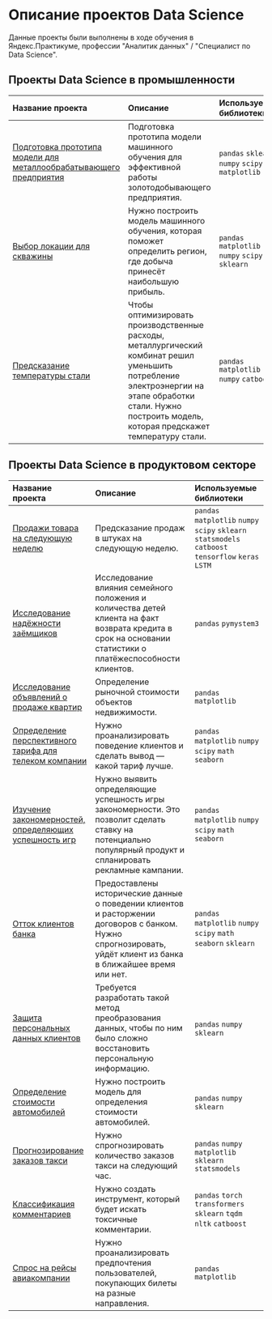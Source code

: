 # Описание проектов Data Science 

Данные проекты были выполнены в ходе обучения в Яндекс.Практикуме, профессии "Аналитик данных" / "Специалист по Data Science".

## Проекты Data Science в промышленности

| Название проекта | Описание | Используемые библиотеки | 
| :---------------------- | :---------------------- | :---------------------- |
| [Подготовка прототипа модели для металлообрабатывающего предприятия](Подготовка-прототипа-модели-для-металлообрабатывающего-предприятия) | Подготовка прототипа модели машинного обучения для эффективной работы золотодобывающего предприятия.| `pandas` `sklearn` `numpy` `scipy` `matplotlib` |
| [Выбор локации для скважины](Выбор-локации-для-скважины) | Нужно построить модель машинного обучения, которая поможет определить регион, где добыча принесёт наибольшую прибыль.| `pandas` `matplotlib` `numpy` `scipy` `sklearn`|
| [Предсказание температуры стали](Предсказание-температуры-стали) | Чтобы оптимизировать производственные расходы, металлургический комбинат решил уменьшить потребление электроэнергии на этапе обработки стали. Нужно построить модель, которая предскажет температуру стали.| `pandas` `matplotlib` `numpy` `catboost`|

## Проекты Data Science в продуктовом секторе

| Название проекта | Описание | Используемые библиотеки | 
| :---------------------- | :---------------------- | :---------------------- |
| [Продажи товара на следующую неделю](Продажи_товара_на_следующую_неделю) | Предсказание продаж в штуках на следующую неделю.| `pandas` `matplotlib` `numpy` `scipy` `sklearn` `statsmodels` `catboost` `tensorflow` `keras` `LSTM` |
| [Исследование надёжности заёмщиков](Исследование-надёжности-заёмщиков) | Исследование влияния семейного положения и количества детей клиента на факт возврата кредита в срок на основании статистики о платёжеспособности клиентов.| `pandas` `pymystem3` |
| [Исследование объявлений о продаже квартир](Исследование-объявлений-о-продаже-квартир) | Определение рыночной стоимости объектов недвижимости.| `pandas` `matplotlib` |
| [Определение перспективного тарифа для телеком компании](Определение-перспективного-тарифа-для-телеком-компании) | Нужно проанализировать поведение клиентов и сделать вывод — какой тариф лучше.| `pandas` `matplotlib` `numpy` `scipy` `math` `seaborn` |
| [Изучение закономерностей, определяющих успешность игр](Изучение-закономерностей-определяющих-успешность-игр) | Нужно выявить определяющие успешность игры закономерности. Это позволит сделать ставку на потенциально популярный продукт и спланировать рекламные кампании.| `pandas` `matplotlib` `numpy` `scipy` `math` `seaborn` |
| [Отток клиентов банка](Отток-клиентов-банка) | Предоставлены исторические данные о поведении клиентов и расторжении договоров с банком. Нужно спрогнозировать, уйдёт клиент из банка в ближайшее время или нет.| `pandas` `matplotlib` `numpy` `scipy` `math` `seaborn` `sklearn`|
| [Защита персональных данных клиентов](Защита-персональных-данных-клиентов) | Требуется разработать такой метод преобразования данных, чтобы по ним было сложно восстановить персональную информацию.| `pandas` `numpy` `sklearn`|
| [Определение стоимости автомобилей](Определение-стоимости-автомобилей) | Нужно построить модель для определения стоимости автомобилей. | `pandas` `numpy` `sklearn`|
| [Прогнозирование заказов такси](Прогнозирование-заказов-такси) | Нужно спрогнозировать количество заказов такси на следующий час. | `pandas` `numpy` `matplotlib` `sklearn` `statsmodels`|
| [Классификация комментариев](Классификация-комментариев) | Нужно создать инструмент, который будет искать токсичные комментарии. |`pandas` `torch` `transformers` `sklearn` `tqdm` `nltk` `catboost`|
| [Спрос на рейсы авиакомпании](Спросна-рейсы-авиакомпании) | Нужно проанализировать предпочтения пользователей, покупающих билеты на разные направления. |`pandas` `matplotlib`|

